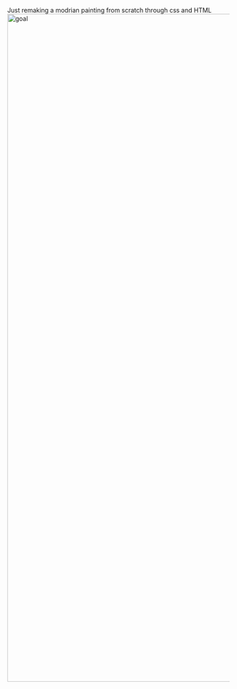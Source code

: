 Just remaking a modrian painting from scratch through css and HTML
<img width="1512" alt="goal" src="https://github.com/fingledingle/modrian/assets/100766921/1c9bb541-6672-422d-a767-6465245bd4b1">
